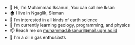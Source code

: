 - 👋 Hi, I’m Muhammad Iksanuri, You can call me Iksan
- 🏠 I live in Ngaglik, Sleman
- 👀 I’m interested in all kinds of earth science
- 🌱 I’m currently learning geology, programming, and physics
- 📫 Reach me on muhammad.iksanuri@mail.ugm.ac.id
- 💞️ I'm a oil n gas enthusiasts


